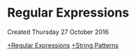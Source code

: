 # Regular Expressions
Created Thursday 27 October 2016

[+Regular Expressions](./Regular_Expressions/Regular_Expressions.markdown)
[+String Patterns](./Regular_Expressions/String_Patterns.markdown)

